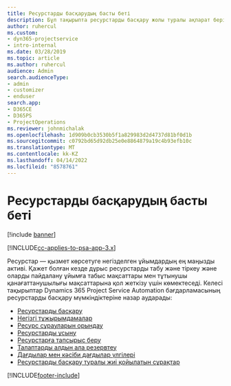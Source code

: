 ```yaml
---
title: Ресурстарды басқарудың басты беті
description: Бұл тақырыпта ресурстарды басқару жолы туралы ақпарат берілген.
author: ruhercul
ms.custom:
- dyn365-projectservice
- intro-internal
ms.date: 03/28/2019
ms.topic: article
ms.author: ruhercul
audience: Admin
search.audienceType:
- admin
- customizer
- enduser
search.app:
- D365CE
- D365PS
- ProjectOperations
ms.reviewer: johnmichalak
ms.openlocfilehash: 1d909b0cb3530b5f1a829983d2d4737d81bf0d1b
ms.sourcegitcommit: c0792bd65d92db25e0e8864879a19c4b93efb10c
ms.translationtype: MT
ms.contentlocale: kk-KZ
ms.lasthandoff: 04/14/2022
ms.locfileid: "8578761"
---
```

# <a name="resource-management-home-page"></a>Ресурстарды басқарудың басты беті

[!include [banner](../includes/psa-now-project-operations.md)]

[!INCLUDE[cc-applies-to-psa-app-3.x](../includes/cc-applies-to-psa-app-3x.md)]

Ресурстар — қызмет көрсетуге негізделген ұйымдардың ең маңызды активі. Қажет болған кезде дұрыс ресурстарды табу және тіркеу және оларды пайдалану ұйымға  табыс мақсаттары мен тұтынушы қанағаттанушылығы мақсаттарына қол жеткізу үшін көмектеседі. Келесі тақырыптар Dynamics 365 Project Service Automation бағдарламасының ресурстарды басқару мүмкіндіктеріне назар аударады:

- [Ресурстарды басқару](manage-resources.md)
- [Негізгі тұжырымдамалар](reports-key-concepts.md)
- [Ресурс сұрауларын орындау](resource-management-fulfill-requests.md)
- [Ресурстарды ұсыну](resource-management-propose-resources.md)
- [Ресурстарға тапсырыс беру](resource-management-book-resources-scheduleboard.md)
- [Талаптарды алдын ала резервтеу](resource-management-softbook-requirements.md)
- [Дағдылар мен кәсіби дағдылар үлгілері](resource-management-skills-proficiency.md)
- [Ресурстарды басқару туралы жиі қойылатын сұрақтар](resource-management-faq.md)


[!INCLUDE[footer-include](../includes/footer-banner.md)]
